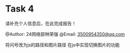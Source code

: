 # Task 4

请补充个人信息后，在此完成报告！

@Author:  24网络部林荣强
@Email: 3500954350@qq.com

将问号改为js的路径和图片路径
在js中实现切换图片的功能
